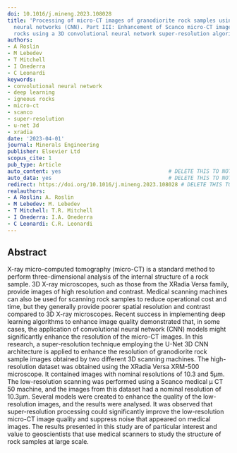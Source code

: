 ```yaml
---
doi: 10.1016/j.mineng.2023.108028
title: 'Processing of micro-CT images of granodiorite rock samples using convolutional
  neural networks (CNN). Part III: Enhancement of Scanco micro-CT images of granodiorite
  rocks using a 3D convolutional neural network super-resolution algorithm'
authors:
- A Roslin
- M Lebedev
- T Mitchell
- I Onederra
- C Leonardi
keywords:
- convolutional neural network
- deep learning
- igneous rocks
- micro-ct
- scanco
- super-resolution
- u-net 3d
- xradia
date: '2023-04-01'
journal: Minerals Engineering
publisher: Elsevier Ltd
scopus_cite: 1
pub_type: Article
auto_content: yes                                  # DELETE THIS TO NOT AUTO GENERATE CONTENT
auto_data: yes                                     # DELETE THIS TO NOT AUTO GENERATE METADATA
redirect: https://doi.org/10.1016/j.mineng.2023.108028 # DELETE THIS TO NOT REDIRECT
realauthors:
- A Roslin: A. Roslin
- M Lebedev: M. Lebedev
- T Mitchell: T.R. Mitchell
- I Onederra: I.A. Onederra
- C Leonardi: C.R. Leonardi
---
```



## Abstract
X-ray micro-computed tomography (micro-CT) is a standard method to perform three-dimensional analysis of the internal structure of a rock sample. 3D X-ray microscopes, such as those from the XRadia Versa family, provide images of high resolution and contrast. Medical scanning machines can also be used for scanning rock samples to reduce operational cost and time, but they generally provide poorer spatial resolution and contrast compared to 3D X-ray microscopes. Recent success in implementing deep learning algorithms to enhance image quality demonstrated that, in some cases, the application of convolutional neural network (CNN) models might significantly enhance the resolution of the micro-CT images. In this research, a super-resolution technique employing the U-Net 3D CNN architecture is applied to enhance the resolution of granodiorite rock sample images obtained by two different 3D scanning machines. The high-resolution dataset was obtained using the XRadia Versa XRM-500 microscope. It contained images with nominal resolutions of 10.3 and 5μm. The low-resolution scanning was performed using a Scanco medical μ CT 50 machine, and the images from this dataset had a nominal resolution of 10.3μm. Several models were created to enhance the quality of the low-resolution images, and the results were analysed. It was observed that super-resolution processing could significantly improve the low-resolution micro-CT image quality and suppress noise that appeared on medical images. The results presented in this study are of particular interest and value to geoscientists that use medical scanners to study the structure of rock samples at large scale.
